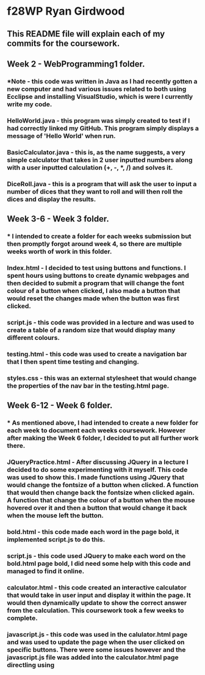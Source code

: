 # f28WP Ryan Girdwood
## This README file will explain each of my commits for the coursework.

## Week 2 - WebProgramming1 folder.
### *Note - this code was written in Java as I had recently gotten a new computer and had various issues related to both using Ecclipse and installing VisualStudio, which is were I currently write my code. 
### HelloWorld.java - this program was simply created to test if I had correctly linked my GitHub. This program simply displays a message of 'Hello World' when run.  
### BasicCalculator.java - this is, as the name suggests, a very simple calculator that takes in 2 user inputted numbers along with a user inputted calculation (+, -, *, /) and solves it. 
### DiceRoll.java - this is a program that will ask the user to input a number of dices that they want to roll and will then roll the dices and display the results.

## Week 3-6 - Week 3 folder.
### * I intended to create a folder for each weeks submission but then promptly forgot around week 4, so there are multiple weeks worth of work in this folder.
### Index.html - I decided to test using buttons and functions. I spent hours using buttons to create dynamic webpages and then decided to submit a program that will change the font colour of a button when clicked, I also made a button that would reset the changes made when the button was first clicked. 
### script.js - this code was provided in a lecture and was used to create a table of a random size that would display many different colours. 
### testing.html - this code was used to create a navigation bar that I then spent time testing and changing. 
### styles.css - this was an external stylesheet that would change the properties of the nav bar in the testing.html page. 

## Week 6-12 - Week 6 folder.
### * As mentioned above, I had intended to create a new folder for each week to document each weeks coursework. However after making the Week 6 folder, I decided to put all further work there.
### JQueryPractice.html - After discussing JQuery in a lecture I decided to do some experimenting with it myself. This code was used to show this. I made functions using JQuery that would change the fontsize of a button when clicked. A function that would then change back the fontsize when clicked again. A function that change the colour of a button when the mouse hovered over it and then a button that would change it back when the mouse left the button. 
### bold.html - this code made each word in the page bold, it implemented script.js to do this.
### script.js - this code used JQuery to make each word on the bold.html page bold, I did need some help with this code and managed to find it online. 
### calculator.html - this code created an interactive calculator that would take in user input and display it within the page. It would then dynamically update to show the correct answer from the calculation. This coursework took a few weeks to complete. 
### javascript.js - this code was used in the calulator.html page and was used to update the page when the user clicked on specific buttons. There were some issues however and the javascript.js file was added into the calculator.html page directling using <script>.
### styles.css - this code was used in the calculator.html page and was used to create the calulator frame and display the buttons. 
### clock.html - this code was used to create a clockface that would show the current time in the UK. This code took a few weeks to get working correctly. 
### clockScript.js - this code was used in the clock.html page and was used to get the current time and update the clock hands on the clockface. 
### clockStyles.cc - this code was used in the clock.html page and was used to create the clockface along with the time intervals and the clock-hands. 
### countdown.html - this code would create a countdown timer. The user would provide a date ( I chose Christmas Day) and the program would count down until that date. 
### progressBar.html - this code would create a progress bar that would update when the user clicked a button. 
### worldClock.html - this code would find the time for any timezone in the world. It would ask the user to input a country or city and would then display the current time in that place. This code was worked on in the background for a number of weeks. 
